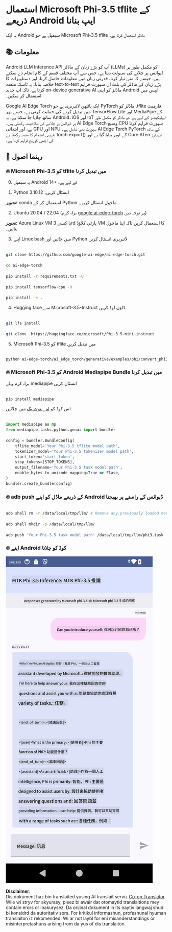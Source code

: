 <!--
CO_OP_TRANSLATOR_METADATA:
{
  "original_hash": "c4fe7f589d179be96a5577b0b8cba6aa",
  "translation_date": "2025-05-07T14:07:53+00:00",
  "source_file": "md/02.Application/01.TextAndChat/Phi3/UsingPhi35TFLiteCreateAndroidApp.md",
  "language_code": "mo"
}
-->
# **استعمال Microsoft Phi-3.5 tflite کے ذریعے Android ایپ بنانا**

یہ ایک Android سیمپل ہے جو Microsoft Phi-3.5 tflite ماڈلز استعمال کرتا ہے۔

## **📚 معلومات**

Android LLM Inference API آپ کو بڑے زبان کے ماڈلز (LLMs) کو مکمل طور پر ڈیوائس پر چلانے کی سہولت دیتا ہے، جس سے آپ مختلف قسم کے کام انجام دے سکتے ہیں، جیسے کہ متن تیار کرنا، قدرتی زبان میں معلومات حاصل کرنا، اور دستاویزات کا خلاصہ بنانا۔ یہ ٹاسک متعدد text-to-text بڑے زبان کے ماڈلز کی بلٹ ان سپورٹ فراہم کرتا ہے، تاکہ آپ جدید on-device generative AI ماڈلز کو اپنی Android ایپس میں استعمال کر سکیں۔

Google AI Edge Torch ایک پائتھن لائبریری ہے جو PyTorch ماڈلز کو .tflite فارمیٹ میں تبدیل کرنے کی حمایت کرتی ہے، جسے پھر TensorFlow Lite اور MediaPipe کے ساتھ چلایا جا سکتا ہے۔ یہ Android، iOS اور IoT ایپلیکیشنز کے لیے ہے جو ماڈلز کو مکمل طور پر ڈیوائس پر چلانے کی صلاحیت رکھتی ہیں۔ AI Edge Torch وسیع CPU سپورٹ فراہم کرتا ہے، اور ابتدائی GPU اور NPU سپورٹ بھی شامل ہے۔ AI Edge Torch PyTorch کے ساتھ قریبی انضمام کا مقصد رکھتا ہے، torch.export() کے اوپر بنایا گیا ہے اور Core ATen آپریٹرز کی اچھی کوریج فراہم کرتا ہے۔

## **🪬 رہنما اصول**

### **🔥 Microsoft Phi-3.5 کو tflite میں تبدیل کرنا**

0. یہ سیمپل Android 14+ کے لیے ہے۔

1. Python 3.10.12 انسٹال کریں۔

***تجویز:*** conda استعمال کر کے Python ماحول انسٹال کریں۔

2. Ubuntu 20.04 / 22.04 (براہ کرم [google ai-edge-torch](https://github.com/google-ai-edge/ai-edge-torch) پر توجہ دیں)

***تجویز:*** Azure Linux VM یا کسی 3rd پارٹی کلاؤڈ VM کا استعمال کریں تاکہ اپنا ماحول بنائیں۔

3. اپنے Linux bash میں جائیں اور Python لائبریری انسٹال کریں

```bash

git clone https://github.com/google-ai-edge/ai-edge-torch.git

cd ai-edge-torch

pip install -r requirements.txt -U 

pip install tensorflow-cpu -U

pip install -e .

```

4. Hugging face سے Microsoft-3.5-Instruct ڈاؤن لوڈ کریں

```bash

git lfs install

git clone  https://huggingface.co/microsoft/Phi-3.5-mini-instruct

```

5. Microsoft Phi-3.5 کو tflite میں تبدیل کریں

```bash

python ai-edge-torch/ai_edge_torch/generative/examples/phi/convert_phi3_to_tflite.py --checkpoint_path  Your Microsoft Phi-3.5-mini-instruct path --tflite_path Your Microsoft Phi-3.5-mini-instruct tflite path  --prefill_seq_len 1024 --kv_cache_max_len 1280 --quantize True

```

### **🔥 Microsoft Phi-3.5 کو Android Mediapipe Bundle میں تبدیل کرنا**

براہ کرم پہلے mediapipe انسٹال کریں

```bash

pip install mediapipe

```

اس کوڈ کو [اپنے نوٹ بک](../../../../../../code/09.UpdateSamples/Aug/Android/convert/convert_phi.ipynb) میں چلائیں

```python

import mediapipe as mp
from mediapipe.tasks.python.genai import bundler

config = bundler.BundleConfig(
    tflite_model='Your Phi-3.5 tflite model path',
    tokenizer_model='Your Phi-3.5 tokenizer model path',
    start_token='start_token',
    stop_tokens=[STOP_TOKENS],
    output_filename='Your Phi-3.5 task model path',
    enable_bytes_to_unicode_mapping=True or Flase,
)
bundler.create_bundle(config)

```

### **🔥 adb push کے ذریعے ماڈل کو اپنے Android ڈیوائس کے راستے پر بھیجنا**

```bash

adb shell rm -r /data/local/tmp/llm/ # Remove any previously loaded models

adb shell mkdir -p /data/local/tmp/llm/

adb push 'Your Phi-3.5 task model path' /data/local/tmp/llm/phi3.task

```

### **🔥 اپنے Android کوڈ کو چلانا**

![demo](../../../../../../translated_images/demo.06d5a4246f057d1be99ffad0cbf22f4ac0c41530774d51ff903cfaa1d3cd3c8e.mo.png)

**Disclaimer**:  
Dis dokument haz bin translaited yusing AI translait serviz [Co-op Translator](https://github.com/Azure/co-op-translator). Wile wi stryv for akyurasy, pleez bi awair dat otomaytid translaitions mey contain erors or inakurysez. Da orijinal dokument in its naytiv langwaj shud bi konsidrd da autoritativ sors. For kritikul informashun, profeshunal hyuman translaiton iz rekomended. Wi ar not laybl for eni misanderstandings or misinterpretashuns arising from da yus of dis translaiton.
